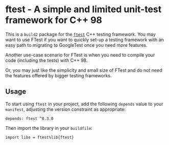 # ftest - A simple and limited unit-test framework for C++ 98 

This is a `build2` package for the
[`ftest`](https://github.com/nemtrif/ftest) C++ testing framework.
You may want to use FTest if you want to quickly set-up a testing framework with
an easy path to migrating to GoogleTest once you need more features.

Another use-case scenario for FTest is when you need to compile your code
(including the tests) with C++ 98.

Or, you may just like the simplicity and small size of FTest and do not need the
features offered by bigger testing frameworks.


## Usage

To start using `ftest` in your project, add the following `depends`
value to your `manifest`, adjusting the version constraint as appropriate:

```
depends: ftest ^0.3.0
```

Then import the library in your `buildfile`:

```
import libs = ftest%lib{ftest}
```
